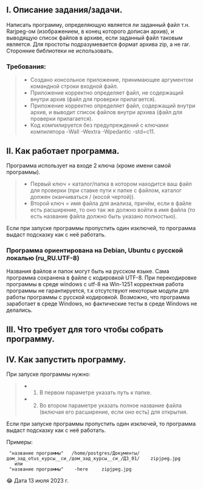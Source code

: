 ## I. Описание задания/задачи.

Написать программу, определяющую является ли заданный файл т.н. Rarjpeg-ом (изображением, в конец которого дописан архив), и выводящую список файлов в архиве, если заданный файл таковым является.
Для простоты подразумевается формат архива zip, а не rar.
Сторонние библиотеки не использовать.

### Требования:
> * Создано консольное приложение, принимающее аргументом командной строки входной файл.
> * Приложение корректно определяет файл, не содержащий внутри архив (файл для проверки прилагается).
> * Приложение корректно определяет файл, содержащий внутри архив, и выводит список файлов внутри архива (файл для проверки прилагается). 
> * Код компилируется без предупреждений с ключами компилятора -Wall -Wextra -Wpedantic -std=c11.




## II. Как работает программа.

Программа использует на входе 2 ключа (кроме имени самой программы). 
> * Первый ключ = каталог/папка в котором находится ваш файл для проверки (при ставке пути к папке с файлом, каталог должен оканчиваться / (косой чертой)). 
> * Второй ключ = имя файла для анализа, причём, если в файле есть расширение, то оно так же должно войти в имя файла (то есть название файла должно быть указано полностью).

Если при запуске программы пропустить один изключей, то программа выдаст подсказку как с неё работать.

### Программа ориентирована на Debian, Ubuntu с русской локалью (ru_RU.UTF-8)

Названия файлов и папок могут быть на русском языке. Сама программа сохранена в файле с кодировкой UTF-8. 
При перекодировке программы в среде windows с utf-8 на Win-1251 корректная работа программы не гарантируется, т.к отсутствуют некоторые модули для работы программы с русской кодировкой. Возможно, что программа заработает в среде Windows, но фактические тесты в среде Windows не делались. 






## III. Что требует для того чтобы собрать программу.





## IV. Как запустить программу.

При запуске программы нужно: 
> * 1) В первом параметре указать путь к папке.
> * 2) Во втором параметре указать полное название файла (включая его расширение, если оно есть) для открытия.

Если при запуске программы пропустить один изключей, то программа выдаст подсказку как с неё работать.

Примеры: 

```
 "название программы"   /home/postgres/Документы/дом_зад_otus_курсы__си_/дом_зад_курсы__си_/ДЗ_01/    zipjpeg.jpg 
   или
 "название программы"    -here     zipjpeg.jpg 
```


😂 Дата 13 июля 2023 г.